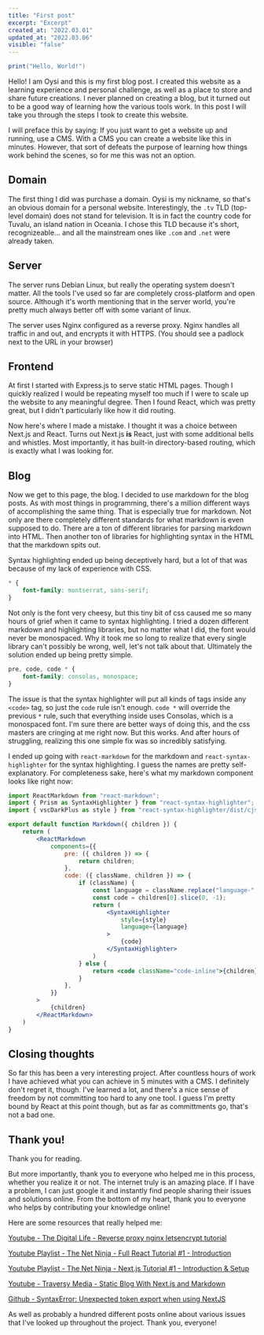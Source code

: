 ```yaml
---
title: "First post"
excerpt: "Excerpt"
created_at: "2022.03.01"
updated_at: "2022.03.06"
visible: "false"
---
```


```lua
print("Hello, World!")
```

Hello! I am Oysi and this is my first blog post. I created this website as a learning experience and personal challenge, as well as a place to store and share future creations. I never planned on creating a blog, but it turned out to be a good way of learning how the various tools work. In this post I will take you through the steps I took to create this website.

I will preface this by saying: If you just want to get a website up and running, use a CMS. With a CMS you can create a website like this in minutes. However, that sort of defeats the purpose of learning how things work behind the scenes, so for me this was not an option.

## Domain

The first thing I did was purchase a domain. Oysi is my nickname, so that's an obvious domain for a personal website. Interestingly, the `.tv` TLD (top-level domain) does not stand for television. It is in fact the country code for Tuvalu, an island nation in Oceania. I chose this TLD because it's short, recognizeable... and all the mainstream ones like `.com` and `.net` were already taken.

## Server

The server runs Debian Linux, but really the operating system doesn't matter. All the tools I've used so far are completely cross-platform and open source. Although it's worth mentioning that in the server world, you're pretty much always better off with some variant of linux.

The server uses Nginx configured as a reverse proxy. Nginx handles all traffic in and out, and encrypts it with HTTPS. (You should see a padlock next to the URL in your browser)

## Frontend

At first I started with Express.js to serve static HTML pages. Though I quickly realized I would be repeating myself too much if I were to scale up the website to any meaningful degree. Then I found React, which was pretty great, but I didn't particularly like how it did routing.

Now here's where I made a mistake. I thought it was a choice between Next.js and React. Turns out Next.js **is** React, just with some additional bells and whistles. Most importantly, it has built-in directory-based routing, which is exactly what I was looking for.

## Blog

Now we get to this page, the blog. I decided to use markdown for the blog posts. As with most things in programming, there's a million different ways of accomplishing the same thing. That is especially true for markdown. Not only are there completely different standards for what markdown is even supposed to do. There are a ton of different libraries for parsing markdown into HTML. Then another ton of libraries for highlighting syntax in the HTML that the markdown spits out.

Syntax highlighting ended up being deceptively hard, but a lot of that was because of my lack of experience with CSS.

```css
* {
	font-family: montserrat, sans-serif;
}
```

Not only is the font very cheesy, but this tiny bit of css caused me so many hours of grief when it came to syntax highlighting. I tried a dozen different markdown and highlighting libraries, but no matter what I did, the font would never be monospaced. Why it took me so long to realize that every single library can't possibly be wrong, well, let's not talk about that. Ultimately the solution ended up being pretty simple.

```css
pre, code, code * {
	font-family: consolas, monospace;
}
```

The issue is that the syntax highlighter will put all kinds of tags inside any `<code>` tag, so just the `code` rule isn't enough. `code *` will override the previous `*` rule, such that everything inside uses Consolas, which is a monospaced font. I'm sure there are better ways of doing this, and the css masters are cringing at me right now. But this works. And after hours of struggling, realizing this one simple fix was so incredibly satisfying.

I ended up going with `react-markdown` for the markdown and `react-syntax-highlighter` for the syntax highlighting. I guess the names are pretty self-explanatory. For completeness sake, here's what my markdown component looks like right now:

```jsx
import ReactMarkdown from "react-markdown";
import { Prism as SyntaxHighlighter } from "react-syntax-highlighter";
import { vscDarkPlus as style } from "react-syntax-highlighter/dist/cjs/styles/prism";

export default function Markdown({ children }) {
	return (
		<ReactMarkdown
			components={{
				pre: ({ children }) => {
					return children;
				},
				code: ({ className, children }) => {
					if (className) {
						const language = className.replace("language-", "");
						const code = children[0].slice(0, -1);
						return (
							<SyntaxHighlighter
								style={style}
								language={language}
							>
								{code}
							</SyntaxHighlighter>
						)
					} else {
						return <code className="code-inline">{children}</code>
					}
				},
			}}
		>
			{children}
		</ReactMarkdown>
	)
}
```

## Closing thoughts

So far this has been a very interesting project. After countless hours of work I have achieved what you can achieve in 5 minutes with a CMS. I definitely don't regret it, though. I've learned a lot, and there's a nice sense of freedom by not committing too hard to any one tool. I guess I'm pretty bound by React at this point though, but as far as committments go, that's not a bad one.

## Thank you!

Thank you for reading.

But more importantly, thank you to everyone who helped me in this process, whether you realize it or not. The internet truly is an amazing place. If I have a problem, I can just google it and instantly find people sharing their issues and solutions online. From the bottom of my heart, thank you to everyone who helps by contributing your knowledge online!

Here are some resources that really helped me:

[Youtube - The Digital Life - Reverse proxy nginx letsencrypt tutorial](https://www.youtube.com/watch?v=DyXl4c2XN-o)

[Youtube Playlist - The Net Ninja - Full React Tutorial #1 - Introduction](https://www.youtube.com/watch?v=j942wKiXFu8&list=PL4cUxeGkcC9gZD-Tvwfod2gaISzfRiP9d)

[Youtube Playlist - The Net Ninja - Next.js Tutorial #1 - Introduction & Setup](https://www.youtube.com/watch?v=A63UxsQsEbU&list=PL4cUxeGkcC9g9gP2onazU5-2M-AzA8eBw)

[Youtube - Traversy Media - Static Blog With Next.js and Markdown](https://www.youtube.com/watch?v=MrjeefD8sac)

[Github - SyntaxError: Unexpected token export when using NextJS](https://github.com/react-syntax-highlighter/react-syntax-highlighter/issues/230#issuecomment-568377353)

As well as probably a hundred different posts online about various issues that I've looked up throughout the project. Thank you, everyone!
